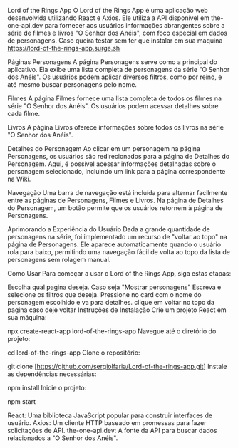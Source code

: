 Lord of the Rings App
O Lord of the Rings App é uma aplicação web desenvolvida utilizando React e Axios. Ele utiliza a API disponível em the-one-api.dev para fornecer aos usuários informações abrangentes sobre a série de filmes e livros "O Senhor dos Anéis", com foco especial em dados de personagens. Caso queira testar sem ter que instalar em sua maquina https://lord-of-the-rings-app.surge.sh

Páginas
Personagens A página Personagens serve como a principal do aplicativo. Ela exibe uma lista completa de personagens da série "O Senhor dos Anéis". Os usuários podem aplicar diversos filtros, como por reino, e até mesmo buscar personagens pelo nome.

Filmes
A página Filmes fornece uma lista completa de todos os filmes na série "O Senhor dos Anéis". Os usuários podem acessar detalhes sobre cada filme.

Livros
A página Livros oferece informações sobre todos os livros na série "O Senhor dos Anéis".

Detalhes do Personagem
Ao clicar em um personagem na página Personagens, os usuários são redirecionados para a página de Detalhes do Personagem. Aqui, é possível acessar informações detalhadas sobre o personagem selecionado, incluindo um link para a página correspondente na Wiki.

Navegação
Uma barra de navegação está incluída para alternar facilmente entre as páginas de Personagens, Filmes e Livros. Na página de Detalhes do Personagem, um botão permite que os usuários retornem à página de Personagens.

Aprimorando a Experiência do Usuário
Dada a grande quantidade de personagens na série, foi implementado um recurso de "voltar ao topo" na página de Personagens. Ele aparece automaticamente quando o usuário rola para baixo, permitindo uma navegação fácil de volta ao topo da lista de personagens sem rolagem manual.

Como Usar
Para começar a usar o Lord of the Rings App, siga estas etapas:

Escolha qual pagina deseja.
Caso seja "Mostrar personagens" Escreva e selecione os filtros que deseja.
Pressione no card com o nome do personagem escolhido e va para detalhes.
clique em voltar no topo da pagina caso deje voltar
Instruções de Instalação
Crie um projeto React em sua máquina:

npx create-react-app lord-of-the-rings-app
Navegue até o diretório do projeto:

cd lord-of-the-rings-app
Clone o repositório:

git clone [https://github.com/sergiolfaria/Lord-of-the-rings-app.git]
Instale as dependências necessárias:

npm install
Inicie o projeto:

 npm start

React: Uma biblioteca JavaScript popular para construir interfaces de usuário. Axios: Um cliente HTTP baseado em promessas para fazer solicitações de API. the-one-api.dev: A fonte da API para buscar dados relacionados a "O Senhor dos Anéis".
